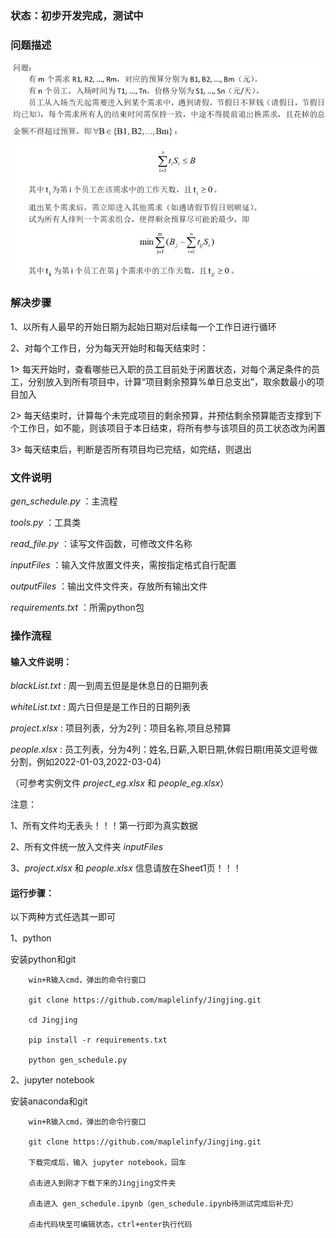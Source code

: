 
### 状态：初步开发完成，测试中

### 问题描述

![问题描述](https://github.com/maplelinfy/Jingjing/blob/master/%E9%97%AE%E9%A2%98%E6%8F%8F%E8%BF%B0.jpg)

### 解决步骤

1、以所有人最早的开始日期为起始日期对后续每一个工作日进行循环

2、对每个工作日，分为每天开始时和每天结束时：

1> 每天开始时，查看哪些已入职的员工目前处于闲置状态，对每个满足条件的员工，分别放入到所有项目中，计算“项目剩余预算%单日总支出”，取余数最小的项目加入

2> 每天结束时，计算每个未完成项目的剩余预算，并预估剩余预算能否支撑到下个工作日，如不能，则该项目于本日结束，将所有参与该项目的员工状态改为闲置

3> 每天结束后，判断是否所有项目均已完结，如完结，则退出

### 文件说明

_gen_schedule.py_ ：主流程

_tools.py_ ：工具类

_read_file.py_ ：读写文件函数，可修改文件名称

_inputFiles_ ：输入文件放置文件夹，需按指定格式自行配置

_outputFiles_ ：输出文件文件夹，存放所有输出文件

_requirements.txt_ ：所需python包

### 操作流程

#### 输入文件说明：

_blackList.txt_ : 周一到周五但是是休息日的日期列表

_whiteList.txt_ : 周六日但是是工作日的日期列表

_project.xlsx_ : 项目列表，分为2列：项目名称,项目总预算

_people.xlsx_ : 员工列表，分为4列：姓名,日薪,入职日期,休假日期(用英文逗号做分割，例如2022-01-03,2022-03-04)

（可参考实例文件 _project_eg.xlsx_ 和 _people_eg.xlsx_）

注意：

1、所有文件均无表头！！！第一行即为真实数据

2、所有文件统一放入文件夹 _inputFiles_

3、_project.xlsx_ 和 _people.xlsx_ 信息请放在Sheet1页！！！

#### 运行步骤：

以下两种方式任选其一即可

1、python

安装python和git

        win+R输入cmd，弹出的命令行窗口        

        git clone https://github.com/maplelinfy/Jingjing.git

        cd Jingjing

        pip install -r requirements.txt

        python gen_schedule.py

2、jupyter notebook

安装anaconda和git

        win+R输入cmd，弹出的命令行窗口

        git clone https://github.com/maplelinfy/Jingjing.git

        下载完成后，输入 jupyter notebook，回车

        点击进入到刚才下载下来的Jingjing文件夹

        点击进入 gen_schedule.ipynb（gen_schedule.ipynb待测试完成后补充）

        点击代码块至可编辑状态，ctrl+enter执行代码

